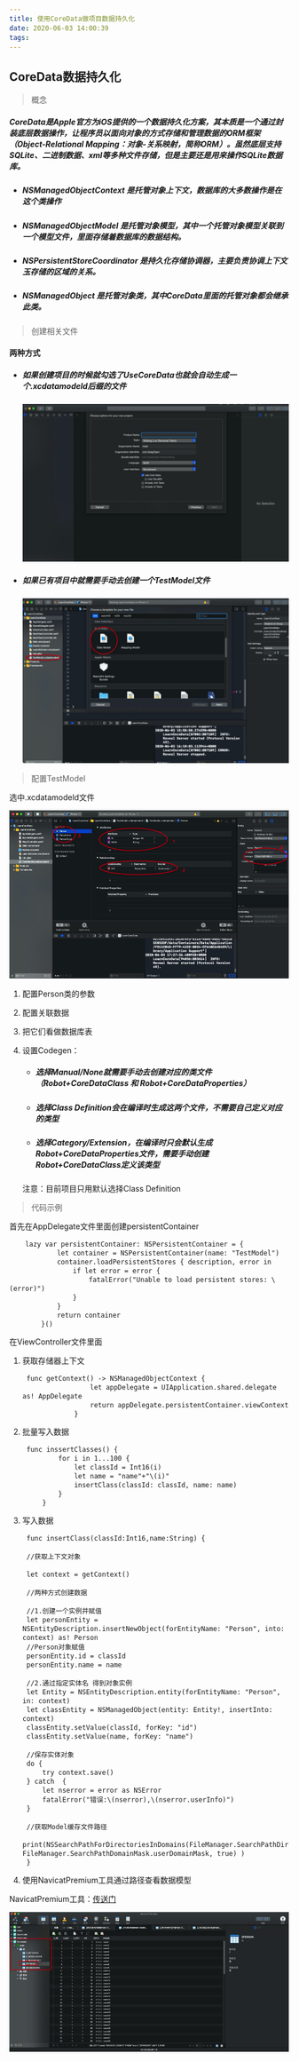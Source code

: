```yaml
---
title: 使用CoreData做项目数据持久化
date: 2020-06-03 14:00:39
tags:
---
```


<h2>CoreData数据持久化</h2>

> 概念

<h5>CoreData是Apple官方为iOS提供的一个数据持久化方案，其本质是一个通过封装底层数据操作，让程序员以面向对象的方式存储和管理数据的ORM框架（Object-Relational Mapping：对象-关系映射，简称ORM）。虽然底层支持SQLite、二进制数据、xml等多种文件存储，但是主要还是用来操作SQLite数据库。</h5>

* <h5>NSManagedObjectContext 是托管对象上下文，数据库的大多数操作是在这个类操作</h5>
* <h5>NSManagedObjectModel 是托管对象模型，其中一个托管对象模型关联到一个模型文件，里面存储着数据库的数据结构。</h5>
* <h5>NSPersistentStoreCoordinator 是持久化存储协调器，主要负责协调上下文玉存储的区域的关系。</h5>
* <h5>NSManagedObject 是托管对象类，其中CoreData里面的托管对象都会继承此类。</h5>

> 创建相关文件

<h4>两种方式</h4>

* <h5>如果创建项目的时候就勾选了UseCoreData也就会自动生成一个.xcdatamodeld后缀的文件</h5>
  
  ![image](https://raw.githubusercontent.com/luodeCoding/imageStorage/main/imageFolder/LearnCoreData01.png)

* <h5>如果已有项目中就需要手动去创建一个TestModel文件</h5>
  
   ![image](https://raw.githubusercontent.com/luodeCoding/imageStorage/main/imageFolder/LearnCoreData02.png)

> 配置TestModel

选中.xcdatamodeld文件

![image](https://raw.githubusercontent.com/luodeCoding/imageStorage/main/imageFolder/LearnCoreData03.png)

1. 配置Person类的参数

2. 配置关联数据

3. 把它们看做数据库表 

4. 设置Codegen：
   
   * <h5>选择Manual/None就需要手动去创建对应的类文件（Robot+CoreDataClass 和 Robot+CoreDataProperties）</h5>
   * <h5>选择Class Definition会在编译时生成这两个文件，不需要自己定义对应的类型</h5>
   * <h5>选择Category/Extension，在编译时只会默认生成Robot+CoreDataProperties文件，需要手动创建Robot+CoreDataClass定义该类型</h5>
   
   注意：目前项目只用默认选择Class Definition

> 代码示例

首先在AppDelegate文件里面创建persistentContainer

        lazy var persistentContainer: NSPersistentContainer = {
                let container = NSPersistentContainer(name: "TestModel")
                container.loadPersistentStores { description, error in
                    if let error = error {
                        fatalError("Unable to load persistent stores: \(error)")
                    }
                }
                return container
            }()

在ViewController文件里面

1. 获取存储器上下文
   
        func getContext() -> NSManagedObjectContext {
                        let appDelegate = UIApplication.shared.delegate as! AppDelegate
                        return appDelegate.persistentContainer.viewContext
                    }

2. 批量写入数据
   
        func inssertClasses() {
                for i in 1...100 {
                    let classId = Int16(i)
                    let name = "name"+"\(i)"
                    insertClass(classId: classId, name: name)
                }
            }

3. 写入数据
   
        func insertClass(classId:Int16,name:String) {
       
        //获取上下文对象
       
        let context = getContext()
       
        //两种方式创建数据
       
        //1.创建一个实例并赋值
        let personEntity = NSEntityDescription.insertNewObject(forEntityName: "Person", into: context) as! Person
        //Person对象赋值
        personEntity.id = classId
        personEntity.name = name
       
        //2.通过指定实体名 得到对象实例
        let Entity = NSEntityDescription.entity(forEntityName: "Person", in: context)
        let classEntity = NSManagedObject(entity: Entity!, insertInto: context)
        classEntity.setValue(classId, forKey: "id")
        classEntity.setValue(name, forKey: "name")
       
        //保存实体对象
        do {
            try context.save()
        } catch  {
            let nserror = error as NSError
            fatalError("错误:\(nserror),\(nserror.userInfo)")
        }
       
        //获取Model缓存文件路径
        print(NSSearchPathForDirectoriesInDomains(FileManager.SearchPathDirectory.applicationSupportDirectory, FileManager.SearchPathDomainMask.userDomainMask, true) )
        }

4. 使用NavicatPremium工具通过路径查看数据模型

NavicatPremium工具：[传送门](https://xclient.info/s/navicat-premium.html)

![image](https://raw.githubusercontent.com/luodeCoding/imageStorage/main/imageFolder/LearnCoreData04.png)
